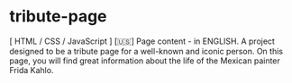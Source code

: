 # tribute-page
[ HTML / CSS / JavaScript ]  [:us:] Page content - in ENGLISH.  A project designed to be a tribute page for a well-known and iconic person. On this page, you will find great information about the life of the Mexican painter Frida Kahlo.
